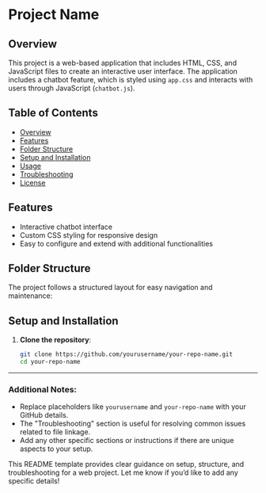 # Project Name

## Overview

This project is a web-based application that includes HTML, CSS, and JavaScript files to create an interactive user interface. The application includes a chatbot feature, which is styled using `app.css` and interacts with users through JavaScript (`chatbot.js`).

## Table of Contents

- [Overview](#overview)
- [Features](#features)
- [Folder Structure](#folder-structure)
- [Setup and Installation](#setup-and-installation)
- [Usage](#usage)
- [Troubleshooting](#troubleshooting)
- [License](#license)

## Features

- Interactive chatbot interface
- Custom CSS styling for responsive design
- Easy to configure and extend with additional functionalities

## Folder Structure

The project follows a structured layout for easy navigation and maintenance:


## Setup and Installation

1. **Clone the repository**:
   ```bash
   git clone https://github.com/yourusername/your-repo-name.git
   cd your-repo-name
<link rel="stylesheet" href="css/app.css">
<script src="js/chatbot.js"></script>


---

### Additional Notes:
- Replace placeholders like `yourusername` and `your-repo-name` with your GitHub details.
- The "Troubleshooting" section is useful for resolving common issues related to file linkage.
- Add any other specific sections or instructions if there are unique aspects to your setup.

This README template provides clear guidance on setup, structure, and troubleshooting for a web project. Let me know if you’d like to add any specific details!
